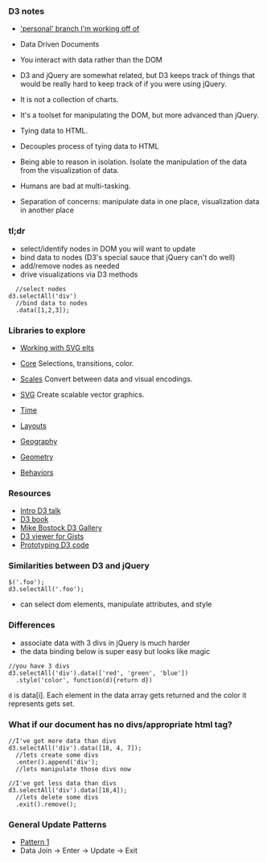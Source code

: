 ### D3 notes

- ['personal' branch I'm working off of](https://github.com/polinadotio/MKS28-visualize-it/tree/personal)

- Data Driven Documents
- You interact with data rather than the DOM
- D3 and jQuery are somewhat related, but D3 keeps track of things that would be really hard to keep track of if you were using jQuery.
- It is not a collection of charts.
- It's a toolset for manipulating the DOM, but more advanced than jQuery.
- Tying data to HTML.
- Decouples process of tying data to HTML
- Being able to reason in isolation. Isolate the manipulation of the data from the visualization of data.
- Humans are bad at multi-tasking.
- Separation of concerns: manipulate data in one place, visualization data in another place

### tl;dr

- select/identify nodes in DOM you will want to update
- bind data to nodes (D3's special sauce that jQuery can't do well)
- add/remove nodes as needed
- drive visualizations via D3 methods

```
  //select nodes
d3.selectAll('div')
  //bind data to nodes
  .data([1,2,3]);
```

### Libraries to explore

- [Working with SVG elts](http://alignedleft.com/tutorials/d3/an-svg-primer)

- [Core](https://github.com/mbostock/d3/wiki/API-Reference#d3-core) Selections, transitions, color.
- [Scales](https://github.com/mbostock/d3/wiki/API-Reference#d3scale-scales) Convert between data and visual encodings.
- [SVG](https://github.com/mbostock/d3/wiki/API-Reference#d3svg-svg) Create scalable vector graphics.
- [Time](https://github.com/mbostock/d3/wiki/API-Reference#d3time-time)
- [Layouts](https://github.com/mbostock/d3/wiki/API-Reference#d3layout-layouts)
- [Geography](https://github.com/mbostock/d3/wiki/API-Reference#d3geo-geography)
- [Geometry](https://github.com/mbostock/d3/wiki/API-Reference#d3geom-geometry)
- [Behaviors](https://github.com/mbostock/d3/wiki/API-Reference#d3behavior-behaviors)

### Resources

- [Intro D3 talk](https://github.com/vicapow/intro-to-d3-talk)
- [D3 book](http://alignedleft.com/tutorials/d3/)
- [Mike Bostock D3 Gallery](http://bost.ocks.org/mike/)
- [D3 viewer for Gists](http://bl.ocks.org/)
- [Prototyping D3 code](http://tributary.io/)

### Similarities between D3 and jQuery

```
$('.foo');
d3.selectAll('.foo');
```

- can select dom elements, manipulate attributes, and style

### Differences

- associate data with 3 divs in jQuery is much harder
- the data binding below is super easy but looks like magic

```
//you have 3 divs
d3.selectAll('div').data(['red', 'green', 'blue'])
  .style('color', function(d){return d})
```

`d` is data[i]. Each element in the data array gets returned and the color it represents gets set.

### What if our document has no divs/appropriate html tag?

```
//I've got more data than divs
d3.selectAll('div').data([18, 4, 7]);
  //lets create some divs
  .enter().append('div');
  //lets manipulate those divs now
```

```
//I've got less data than divs
d3.selectAll('div').data([18,4]);
  //lets delete some divs
  .exit().remove();
```

### General Update Patterns

- [Pattern 1](http://bl.ocks.org/mbostock/3808218)
- Data Join -> Enter -> Update -> Exit












